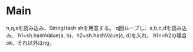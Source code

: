 # Main
n,q,sを読み込み、StringHash shを用意する。
q回ループし、a,b,c,dを読み込み、
h1=sh.hashValue(a, b)、h2=sh.hashValue(c, d)を入れ、
h1==h2の場合ok、それ以外はng。
